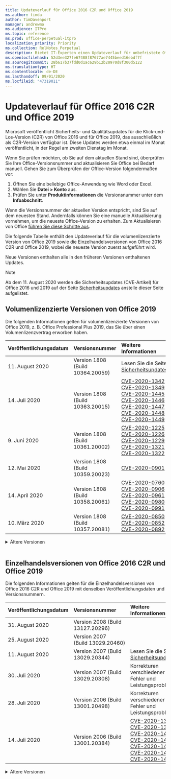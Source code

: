```yaml
---
title: Updateverlauf für Office 2016 C2R und Office 2019
ms.author: timda
author: TimDavenport
manager: andrewmo
ms.audience: ITPro
ms.topic: reference
ms.prod: office-perpetual-itpro
localization_priority: Priority
ms.collection: RelNotes_Perpetual
description: Bietet IT-Experten einen Updateverlauf für unbefristete Office 2016- und 2019-Versionen, die Klick-und-Los (C2R) verwenden.
ms.openlocfilehash: 52d3ee327fe67488f87677ae7445beed16ebdf7f
ms.sourcegitcommit: 28b617b37fdd0d1ac629b12b20970d8f300d5122
ms.translationtype: HT
ms.contentlocale: de-DE
ms.lasthandoff: 09/01/2020
ms.locfileid: "47319011"
---
```

# <a name="update-history-for-office-2016-c2r-and-office-2019"></a>Updateverlauf für Office 2016 C2R und Office 2019

Microsoft veröffentlicht Sicherheits- und Qualitätsupdates für die Klick-und-Los-Version (C2R) von Office 2016 und für Office 2019, das ausschließlich als C2R-Version verfügbar ist. Diese Updates werden etwa einmal im Monat veröffentlicht, in der Regel am zweiten Dienstag im Monat.

Wenn Sie prüfen möchten, ob Sie auf dem aktuellen Stand sind, überprüfen Sie Ihre Office-Versionsnummer und aktualisieren Sie Office bei Bedarf manuell. Gehen Sie zum Überprüfen der Office-Version folgendermaßen vor:

  1.    Öffnen Sie eine beliebige Office-Anwendung wie Word oder Excel.
  2.    Wählen Sie **Datei > Konto** aus.
  3.    Prüfen Sie unter **Produktinformationen** die Versionsnummer unter dem **Infoabschnitt**.

Wenn die Versionsnummer der aktuellen Version entspricht, sind Sie auf dem neuesten Stand. Andernfalls können Sie eine manuelle Aktualisierung vornehmen, um die neueste Office-Version zu erhalten. Zum Aktualisieren von Office [führen Sie diese Schritte aus](https://support.office.com/article/2ab296f3-7f03-43a2-8e50-46de917611c5).


Die folgende Tabelle enthält den Updateverlauf für die volumenlizenzierte Version von Office 2019 sowie die Einzelhandelsversionen von Office 2016 C2R und Office 2019, wobei die neueste Version zuerst aufgeführt wird.

Neue Versionen enthalten alle in den früheren Versionen enthaltenen Updates.


 > [!NOTE]
> Ab dem 11. August 2020 werden die Sicherheitsupdates (CVE-Artikel) für Office 2016 und 2019 auf der Seite [Sicherheitsupdates](https://docs.microsoft.com/officeupdates/microsoft365-apps-security-updates) anstelle dieser Seite aufgelistet. 


## <a name="volume-licensed-versions-of-office-2019"></a>Volumenlizenzierte Versionen von Office 2019
Die folgenden Informationen gelten für volumenlizenzierte Versionen von Office 2019, z. B. Office Professional Plus 2019, das Sie über einen Volumenlizenzvertrag erworben haben.

[//]: # (NICHT ENTFERNEN VL TABELLE START)

|**Veröffentlichungsdatum**|**Versionsnummer**|**Weitere Informationen**|
|:-----|:-----|:-----|
|11. August 2020|Version 1808 (Build 10364.20059)|Lesen Sie die Seite [Sicherheitsupdates](https://docs.microsoft.com/officeupdates/microsoft365-apps-security-updates) |
|14. Juli 2020   |Version 1808 (Build 10363.20015)  |[CVE-2020-1342](https://portal.msrc.microsoft.com/de-DE/security-guidance/advisory/CVE-2020-1342) <br/>[CVE-2020-1349](https://portal.msrc.microsoft.com/de-DE/security-guidance/advisory/CVE-2020-1349) <br/>[CVE-2020-1445](https://portal.msrc.microsoft.com/de-DE/security-guidance/advisory/CVE-2020-1445) <br/>[CVE-2020-1446](https://portal.msrc.microsoft.com/de-DE/security-guidance/advisory/CVE-2020-1446) <br/>[CVE-2020-1447](https://portal.msrc.microsoft.com/de-DE/security-guidance/advisory/CVE-2020-1447) <br/>[CVE-2020-1448](https://portal.msrc.microsoft.com/de-DE/security-guidance/advisory/CVE-2020-1448) <br/>[CVE-2020-1449](https://portal.msrc.microsoft.com/de-DE/security-guidance/advisory/CVE-2020-1449) <br/>|
|9. Juni 2020   |Version 1808 (Build 10361.20002)  |[CVE-2020-1225](https://portal.msrc.microsoft.com/de-DE/security-guidance/advisory/CVE-2020-1225) <br/> [CVE-2020-1226](https://portal.msrc.microsoft.com/de-DE/security-guidance/advisory/CVE-2020-1226) <br/>[CVE-2020-1229](https://portal.msrc.microsoft.com/de-DE/security-guidance/advisory/CVE-2020-1229) <br/>[CVE-2020-1321](https://portal.msrc.microsoft.com/de-DE/security-guidance/advisory/CVE-2020-1321) <br/>[CVE-2020-1322](https://portal.msrc.microsoft.com/de-DE/security-guidance/advisory/CVE-2020-1322) <br/>|
|12. Mai 2020   |Version 1808 (Build 10359.20023)  |[CVE-2020-0901](https://portal.msrc.microsoft.com/de-DE/security-guidance/advisory/CVE-2020-0901) <br/> |
|14. April 2020   |Version 1808 (Build 10358.20061)  |[CVE-2020-0760](https://portal.msrc.microsoft.com/de-DE/security-guidance/advisory/CVE-2020-0760) <br/> [CVE-2020-0906](https://portal.msrc.microsoft.com/de-DE/security-guidance/advisory/CVE-2020-0906) <br/> [CVE-2020-0961](https://portal.msrc.microsoft.com/de-DE/security-guidance/advisory/CVE-2020-0961) <br/> [CVE-2020-0980](https://portal.msrc.microsoft.com/de-DE/security-guidance/advisory/CVE-2020-0980) <br/>[CVE-2020-0991](https://portal.msrc.microsoft.com/de-DE/security-guidance/advisory/CVE-2020-0991) <br/> |
|10. März 2020   |Version 1808 (Build 10357.20081)  |[CVE-2020-0850](https://portal.msrc.microsoft.com/de-DE/security-guidance/advisory/CVE-2020-0850) <br/> [CVE-2020-0852](https://portal.msrc.microsoft.com/de-DE/security-guidance/advisory/CVE-2020-0852) <br/> [CVE-2020-0892](https://portal.msrc.microsoft.com/de-DE/security-guidance/advisory/CVE-2020-0892) <br/>  | 


[//]: # (NICHT ENTFERNEN VL TABELLE ENDE)

<details>
<summary>Ältere Versionen</summary>
 

[//]: # (NICHT ENTFERNEN VL ALTE TABELLE START)


|**Veröffentlichungsdatum**|**Versionsnummer**|**Weitere Informationen**|
|:-----|:-----|:-----|
|11. Februar 2020   |Version 1808 (Build 10356.20006)  |[CVE-2020-0696](https://portal.msrc.microsoft.com/de-DE/security-guidance/advisory/CVE-2020-0696) <br/> [CVE-2020-0759](https://portal.msrc.microsoft.com/de-DE/security-guidance/advisory/CVE-2020-0759) <br/>  |

[//]: # (NICHT ENTFERNEN VL ALTE TABELLE ENDE)

</details>


<br/>

## <a name="retail-versions-of-office-2016-c2r-and-office-2019"></a>Einzelhandelsversionen von Office 2016 C2R und Office 2019
Die folgenden Informationen gelten für die Einzelhandelsversionen von Office 2016 C2R und Office 2019 mit denselben Veröffentlichungsdaten und Versionsnummern.

[//]: # (NICHT ENTFERNEN EINZELHANDEL TABELLE START)


|**Veröffentlichungsdatum**|**Versionsnummer**|**Weitere Informationen**|
|:-----|:-----|:-----|
|31. August 2020|Version 2008 (Build 13127.20296)| |
|25. August 2020|Version 2007 (Build 13029.20460)| |
|11. August 2020|Version 2007 (Build 13029.20344)|Lesen Sie die Seite [Sicherheitsupdates](https://docs.microsoft.com/officeupdates/microsoft365-apps-security-updates) |
|30. Juli 2020|Version 2007 (Build 13029.20308)  |Korrekturen verschiedener Fehler und Leistungsprobleme.  <br/>  |
|28. Juli 2020|Version 2006 (Build 13001.20498)  |Korrekturen verschiedener Fehler und Leistungsprobleme.  <br/>  |
|14. Juli 2020|Version 2006 (Build 13001.20384)  |[CVE-2020-1342](https://portal.msrc.microsoft.com/de-DE/security-guidance/advisory/CVE-2020-1342) <br/>[CVE-2020-1349](https://portal.msrc.microsoft.com/de-DE/security-guidance/advisory/CVE-2020-1349) <br/>[CVE-2020-1445](https://portal.msrc.microsoft.com/de-DE/security-guidance/advisory/CVE-2020-1445) <br/>[CVE-2020-1446](https://portal.msrc.microsoft.com/de-DE/security-guidance/advisory/CVE-2020-1446) <br/>[CVE-2020-1447](https://portal.msrc.microsoft.com/de-DE/security-guidance/advisory/CVE-2020-1447) <br/>[CVE-2020-1449](https://portal.msrc.microsoft.com/de-DE/security-guidance/advisory/CVE-2020-1449) <br/>[CVE-2020-1458](https://portal.msrc.microsoft.com/de-DE/security-guidance/advisory/CVE-2020-1458) <br/>|


[//]: # (NICHT ENTFERNEN EINZELHANDEL TABELLE ENDE)

<details>
<summary>Ältere Versionen</summary>
 

[//]: # (NICHT ENTFERNEN EINZELHANDEL ALTE TABELLE START)


|**Veröffentlichungsdatum**|**Versionsnummer**|**Weitere Informationen**|
|:-----|:-----|:-----|
|30. Juni 2020|Version 2006 (Build 13001.20266)  |Korrekturen verschiedener Fehler und Leistungsprobleme.  <br/>  |
|24. Juni 2020|Version 2005 (Build 12827.20470)  |Korrekturen verschiedener Fehler und Leistungsprobleme.  <br/>  |
|9. Juni 2020|Version 2005 (Build 12827.20336)  |[CVE-2020-1225](https://portal.msrc.microsoft.com/de-DE/security-guidance/advisory/CVE-2020-1225)  <br/> [CVE-2020-1226](https://portal.msrc.microsoft.com/de-DE/security-guidance/advisory/CVE-2020-1226)  <br/> [CVE-2020-1229](https://portal.msrc.microsoft.com/de-DE/security-guidance/advisory/CVE-2020-1229)  <br/> [CVE-2020-1321](https://portal.msrc.microsoft.com/de-DE/security-guidance/advisory/CVE-2020-1321)  <br/> [CVE-2020-1322](https://portal.msrc.microsoft.com/de-DE/security-guidance/advisory/CVE-2020-1322)  <br/>|
|2. Juni 2020|Version 2005 (Build 12827.20268)  |Korrekturen verschiedener Fehler und Leistungsprobleme.  <br/>  |
|21. Mai 2020|Version 2004 (Build 12730.20352)  |Korrekturen verschiedener Fehler und Leistungsprobleme.  <br/>  |
|12. Mai 2020|Version 2004 (Build 12730.20270)  |[CVE-2020-0901](https://portal.msrc.microsoft.com/de-DE/security-guidance/advisory/CVE-2020-0901)  <br/>  |
|4. Mai 2020|Version 2004 (Build 12730.20250)  |[Link](https://support.microsoft.com/office/excel-word-powerpoint-file-becomes-corrupt-when-opening-a-file-that-contains-a-vba-project-or-after-enabling-a-macro-in-an-open-file-ad6ee6ca-db23-4614-a403-282821eb99f6?ui=en-us&rs=en-us&ad=us)<br/>  |
|29. April 2020|Version 2004 (Build 12730.20236)  |Korrekturen verschiedener Fehler und Leistungsprobleme. <br/>  |
|15. April 2020|Version 2003 (Build 12624.20466)  |Korrekturen verschiedener Fehler und Leistungsprobleme. <br/>  |
|14. April 2020|Version 2003 (Build 12624.20442)  |[CVE-2020-0760](https://portal.msrc.microsoft.com/de-DE/security-guidance/advisory/CVE-2020-0760) <br/> [CVE-2020-0906](https://portal.msrc.microsoft.com/de-DE/security-guidance/advisory/CVE-2020-0906) <br/> [CVE-2020-0961](https://portal.msrc.microsoft.com/de-DE/security-guidance/advisory/CVE-2020-0961) <br/> [CVE-2020-0979](https://portal.msrc.microsoft.com/de-DE/security-guidance/advisory/CVE-2020-0979) <br/> [CVE-2020-0980](https://portal.msrc.microsoft.com/de-DE/security-guidance/advisory/CVE-2020-0980) <br/>[CVE-2020-0991](https://portal.msrc.microsoft.com/de-DE/security-guidance/advisory/CVE-2020-0991) <br/> |
|31. März 2020|Version 2003 (Build 12624.20382)  |Korrekturen verschiedener Fehler und Leistungsprobleme. <br/>  |
|25. März 2020|Version 2003 (Build 12624.20320)  |Korrekturen verschiedener Fehler und Leistungsprobleme. <br/>  |
|10. März 2020|Version 2002 (Build 12527.20278)  |[CVE-2020-0850](https://portal.msrc.microsoft.com/de-DE/security-guidance/advisory/CVE-2020-0850) <br/> [CVE-2020-0851](https://portal.msrc.microsoft.com/de-DE/security-guidance/advisory/CVE-2020-0851) <br/> [CVE-2020-0855](https://portal.msrc.microsoft.com/de-DE/security-guidance/advisory/CVE-2020-0855) <br/> [CVE-2020-0892](https://portal.msrc.microsoft.com/de-DE/security-guidance/advisory/CVE-2020-0892) <br/>  |
|1. März 2020   |Version 2002 (Build 12527.20242)  |Behebt ein Problem, das bewirkt hatte, dass Anwendungen von Drittanbietern über Outlook keine E-Mails mehr senden konnten. <br/>  |


[//]: # (NICHT ENTFERNEN EINZELHANDEL ALTE TABELLE ENDE)


</details>






